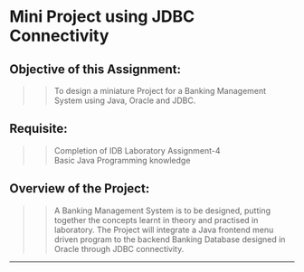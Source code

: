 # Mini Project using JDBC Connectivity 
 
## Objective of this Assignment:  
>> To design a miniature Project for a Banking Management System using Java, Oracle and 
JDBC. 
 
## Requisite: 
>> Completion of IDB Laboratory Assignment-4  
>> Basic Java Programming knowledge 
 
## Overview of the Project:  
>> A Banking Management System is to be designed, putting together the concepts learnt in 
theory and practised in laboratory. The Project will integrate a Java frontend menu driven 
program to the backend Banking Database designed in Oracle through JDBC 
connectivity.

---------------------------------------------- 
 
